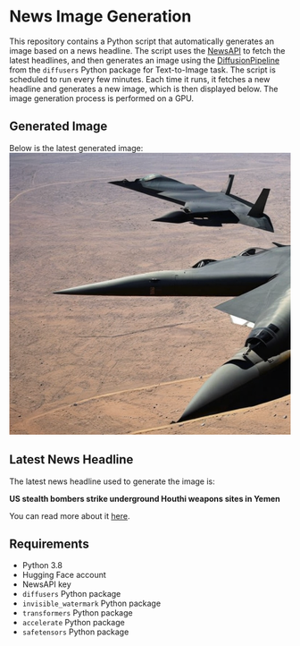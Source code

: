 # News Image Generation
This repository contains a Python script that automatically generates an image based on a news headline. The script uses the [NewsAPI](https://newsapi.org/) to fetch the latest headlines, and then generates an image using the [DiffusionPipeline](https://github.com/huggingface/diffusers) from the `diffusers` Python package for Text-to-Image task.
The script is scheduled to run every few minutes. Each time it runs, it fetches a new headline and generates a new image, which is then displayed below. The image generation process is performed on a GPU.

## Generated Image
Below is the latest generated image:
![Generated Image](image.png)

## Latest News Headline
The latest news headline used to generate the image is:

**US stealth bombers strike underground Houthi weapons sites in Yemen**

You can read more about it [here](https://news.google.com/rss/articles/CBMiuAFBVV95cUxQbmgwWm9faTBJdjhLN0RPUk9yS3VJMTNQMGlYQV8zVlFMd0dNNmtfU2pVV2gwNDRHVC1PbFpPbEdKdmZrbXF4ZEp1LWJmR0RFTTJjZHJzQU9HSW4wLUlQUEQ4Q1pGS3VQM0pGUHdjNzFwN3g1WmRPaFVsTnozbEk3eFVBLXBxQ3BwbDBFblNNYmpGSnZCcXFTaTJxLXFZNTdSOHdUby0xdnJLZ1ZfZm9QdUVHWElYLVpl?oc=5).

## Requirements
- Python 3.8
- Hugging Face account
- NewsAPI key
- `diffusers` Python package
- `invisible_watermark` Python package
- `transformers` Python package
- `accelerate` Python package
- `safetensors` Python package
